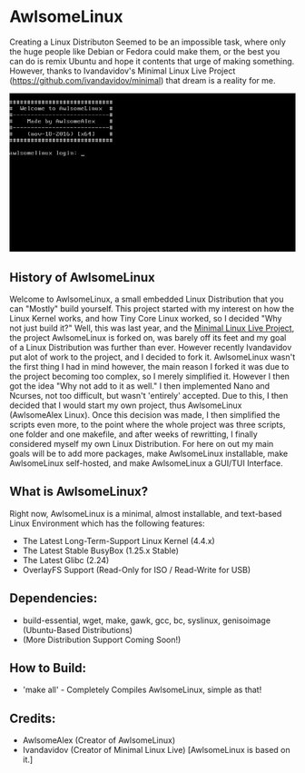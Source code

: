 # AwlsomeLinux
 
Creating a Linux Distributon Seemed to be an impossible task, where only the huge people like Debian or Fedora could make them, or the best you can do is remix Ubuntu and hope it contents that urge of making something. However, thanks to Ivandavidov's Minimal Linux Live Project (https://github.com/ivandavidov/minimal) that dream is a reality for me. 

![AwlsomeLinux Init](https://raw.githubusercontent.com/AwlsomeAlex/AwlsomeLinux/rewrite/AwlsomeLinux_nov-18-2016.png)

## History of AwlsomeLinux
Welcome to AwlsomeLinux, a small embedded Linux Distribution that you can "Mostly" build yourself. This project started with my interest on how the Linux Kernel works, and how Tiny Core Linux worked, so I decided "Why not just build it?" Well, this was last year, and the [Minimal Linux Live Project](https://github.com/ivandavidov/minimal), the project AwlsomeLinux is forked on, was barely off its feet and my goal of a Linux Distribution was further than ever. However recently Ivandavidov put alot of work to the project, and I decided to fork it. AwlsomeLinux wasn't the first thing I had in mind however, the main reason I forked it was due to the project becoming too complex, so I merely simplified it. However I then got the idea "Why not add to it as well." I then implemented Nano and Ncurses, not too difficult, but wasn't 'entirely' accepted. Due to this, I then decided that I would start my own project, thus AwlsomeLinux (AwlsomeAlex Linux). Once this decision was made, I then simplified the scripts even more, to the point where the whole project was three scripts, one folder and one makefile, and after weeks of rewritting, I finally considered myself my own Linux Distribution. For here on out my main goals will be to add more packages, make AwlsomeLinux installable, make AwlsomeLinux self-hosted, and make AwlsomeLinux a GUI/TUI Interface.

## What is AwlsomeLinux?
Right now, AwlsomeLinux is a minimal, almost installable, and text-based Linux Environment which has the following features:
* The Latest Long-Term-Support Linux Kernel (4.4.x)
* The Latest Stable BusyBox (1.25.x Stable)
* The Latest Glibc (2.24)
* OverlayFS Support (Read-Only for ISO / Read-Write for USB)

## Dependencies:
* build-essential, wget, make, gawk, gcc, bc, syslinux, genisoimage (Ubuntu-Based Distributions)
* (More Distribution Support Coming Soon!)

## How to Build:
* 'make all' - Completely Compiles AwlsomeLinux, simple as that!

## Credits:
* AwlsomeAlex (Creator of AwlsomeLinux)
* Ivandavidov (Creator of Minimal Linux Live) [AwlsomeLinux is based on it.]


